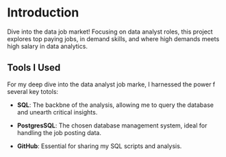 # Introduction
Dive into the data job market! Focusing on data analyst roles, 
this project explores top paying jobs, in demand skills, 
and where high demands meets high salary in data analytics.

## Tools I Used
For my deep dive into the data analyst job marke,
I harnessed the power f several key totols:

- **SQL**: The backbne of the analysis, allowing me
 to query the database and unearth critical insights.

- **PostgresSQL**: The chosen database management system, 
ideal for handling the job posting data.

- **GitHub**: Essential for sharing my SQL scripts and analysis.
